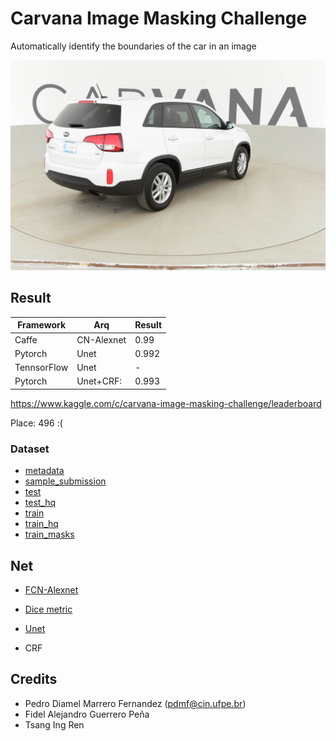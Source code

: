 # Carvana Image Masking Challenge
Automatically identify the boundaries of the car in an image

![](rec/29bb3ece3180_11.jpg)

## Result

Framework   | Arq      | Result
------------|----------|------
Caffe       |CN-Alexnet|0.99
Pytorch     |Unet      |0.992
TennsorFlow |Unet      |-
Pytorch     |Unet+CRF: |0.993


https://www.kaggle.com/c/carvana-image-masking-challenge/leaderboard

Place: 496 :(

### Dataset

- [metadata](https://www.kaggle.com/c/carvana-image-masking-challenge/download/metadata.csv.zip)
- [sample_submission](https://www.kaggle.com/c/carvana-image-masking-challenge/download/sample_submission.csv.zip)
- [test](https://www.kaggle.com/c/carvana-image-masking-challenge/download/test.zip)
- [test_hq](https://www.kaggle.com/c/carvana-image-masking-challenge/download/test_hq.zip)
- [train](https://www.kaggle.com/c/carvana-image-masking-challenge/download/train.zip)
- [train_hq](https://www.kaggle.com/c/carvana-image-masking-challenge/download/train_hq.zip)
- [train_masks](https://www.kaggle.com/c/carvana-image-masking-challenge/download/train_masks.csv.zip)

## Net
- [FCN-Alexnet](https://github.com/NVIDIA/DIGITS/tree/master/examples/semantic-segmentation)
- [Dice metric](https://github.com/NVIDIA/DIGITS/tree/master/examples/medical-imaging)

- [Unet](https://lmb.informatik.uni-freiburg.de/people/ronneber/u-net/)
- CRF 


## Credits

- Pedro Diamel Marrero Fernandez (pdmf@cin.ufpe.br)
- Fidel Alejandro Guerrero Peña
- Tsang Ing Ren

